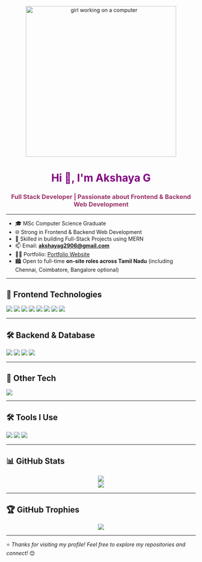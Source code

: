<!-- 🎉 Top GIF Banner -->
<p align="center">
  <img src="https://user-images.githubusercontent.com/59734313/157189039-c09b3e38-9f42-42c0-ab54-14f1574190a7.gif" width="400px" alt="girl working on a computer" />
</p>

<h1 align="center" style="color:#800080;">Hi 👋, I'm Akshaya G</h1>
<h3 align="center" style="color:#993366;">Full Stack Developer | Passionate about Frontend & Backend Web Development</h3>

---

- 🎓 MSc Computer Science Graduate  
- 🌐 Strong in Frontend & Backend Web Development  
- 🔧 Skilled in building Full-Stack Projects using MERN  
- 📫 Email: **akshayag2906@gmail.com**  
- 👩‍💻 Portfolio: [Portfolio Website](https://akshaya-aa.github.io/akshayaportfolio/)  
- 🏙️ Open to full-time **on-site roles across Tamil Nadu** (including Chennai, Coimbatore, Bangalore optional)  

---

## 🎨 Frontend Technologies
<p align="left">
  <img src="https://img.shields.io/badge/HTML5-800080?style=for-the-badge&logo=html5&logoColor=white" />
  <img src="https://img.shields.io/badge/CSS3-993366?style=for-the-badge&logo=css3&logoColor=white" />
  <img src="https://img.shields.io/badge/Bootstrap-800080?style=for-the-badge&logo=bootstrap&logoColor=white" />
  <img src="https://img.shields.io/badge/JavaScript-993366?style=for-the-badge&logo=javascript&logoColor=white" />
  <img src="https://img.shields.io/badge/ES6+-800080?style=for-the-badge&logo=javascript&logoColor=white" />
  <img src="https://img.shields.io/badge/JSON-993366?style=for-the-badge&logo=json&logoColor=white" />
  <img src="https://img.shields.io/badge/jQuery-800080?style=for-the-badge&logo=jquery&logoColor=white" />
  <img src="https://img.shields.io/badge/React.js-993366?style=for-the-badge&logo=react&logoColor=white" />
</p>

---

## 🛠️ Backend & Database
<p align="left">
  <img src="https://img.shields.io/badge/Node.js-800080?style=for-the-badge&logo=nodedotjs&logoColor=white" />
  <img src="https://img.shields.io/badge/Express.js-993366?style=for-the-badge&logo=express&logoColor=white" />
  <img src="https://img.shields.io/badge/MongoDB-800080?style=for-the-badge&logo=mongodb&logoColor=white" />
  <img src="https://img.shields.io/badge/MySQL-993366?style=for-the-badge&logo=mysql&logoColor=white" />
</p>

---

## 🔧 Other Tech
<p align="left">
  <img src="https://img.shields.io/badge/Python(Basics)-993366?style=for-the-badge&logo=python&logoColor=white" />
</p>

---

## 🛠 Tools I Use
<p align="left">
  <img src="https://img.shields.io/badge/Git-800080?style=for-the-badge&logo=git&logoColor=white" />
  <img src="https://img.shields.io/badge/GitHub-993366?style=for-the-badge&logo=github&logoColor=white" />
  <img src="https://img.shields.io/badge/VS Code-800080?style=for-the-badge&logo=visual-studio-code&logoColor=white" />
</p>

---

## 📊 GitHub Stats
<p align="center">
  <img src="https://github-readme-stats.vercel.app/api?username=Akshaya-AA&show_icons=true&theme=radical&title_color=993366&icon_color=800080&text_color=ffffff&bg_color=0d1117" />
  <br />
  <img src="https://github-readme-stats.vercel.app/api/top-langs/?username=Akshaya-AA&layout=compact&theme=radical&title_color=800080&text_color=ffffff&bg_color=0d1117" />
</p>

---

## 🏆 GitHub Trophies
<p align="center">
  <img src="https://github-profile-trophy.vercel.app/?username=Akshaya-AA&theme=darkhub&no-frame=true&no-bg=false&title=Commits,Repositories,Stars,Followers,PullRequest&title_color=993366&text_color=ffffff&border_color=800080" />
</p>



---

⭐ *Thanks for visiting my profile! Feel free to explore my repositories and connect!* 😊
